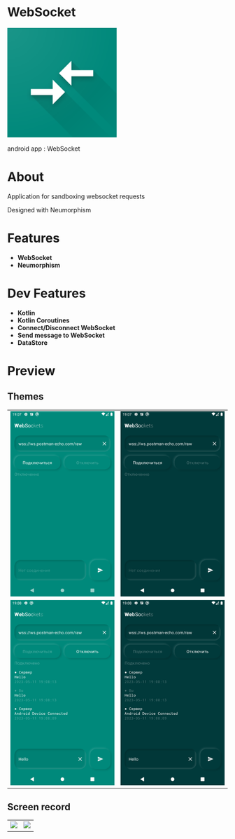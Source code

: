 # WebSocket

<img src="https://github.com/andybeardness/WebSocket-Android/blob/release/app/src/main/1024.png?raw=true" width="250">

android app : WebSocket

# About

Application for sandboxing websocket requests

Designed with Neumorphism

# Features

- **WebSocket**
- **Neumorphism**

# Dev Features

- **Kotlin**
- **Kotlin Coroutines**
- **Connect/Disconnect WebSocket**
- **Send message to WebSocket**
- **DataStore**

# Preview

## Themes

|   |   |
| - | - |
| ![](/preview/il.png) | ![](/preview/id.png) |
| ![](/preview/cl.png) | ![](/preview/cd.png) |

## Screen record

|   |   |
| - | - |
| ![](/preview/rl.gif) | ![](/preview/rd.gif) |
